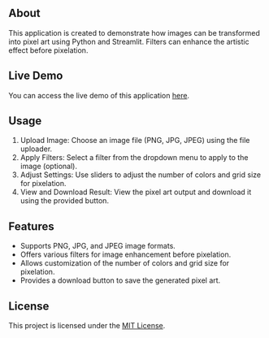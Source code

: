 ## About

This application is created to demonstrate how images can be transformed into pixel art using Python and Streamlit. Filters can enhance the artistic effect before pixelation.

## Live Demo

You can access the live demo of this application [here](https://image-to-pixelart.streamlit.app/).

## Usage

1. Upload Image: Choose an image file (PNG, JPG, JPEG) using the file uploader.
2. Apply Filters: Select a filter from the dropdown menu to apply to the image (optional).
3. Adjust Settings: Use sliders to adjust the number of colors and grid size for pixelation.
4. View and Download Result: View the pixel art output and download it using the provided button.

## Features

- Supports PNG, JPG, and JPEG image formats.
- Offers various filters for image enhancement before pixelation.
- Allows customization of the number of colors and grid size for pixelation.
- Provides a download button to save the generated pixel art.

## License

This project is licensed under the [MIT License](LICENSE).
